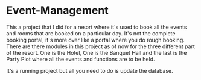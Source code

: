 # Event-Management

This a project that I did for a resort where it's used to book all the events and rooms that are booked on a particular day. It's not the complete booking portal, it's more over like a portal where you do rough booking. There are there modules in this project as of now for the three different part of the resort. One is the Hotel, One is the Banquet Hall and the last is the Party Plot where all the events and functions are to be held.

It's a running project but all you need to do is update the database.
